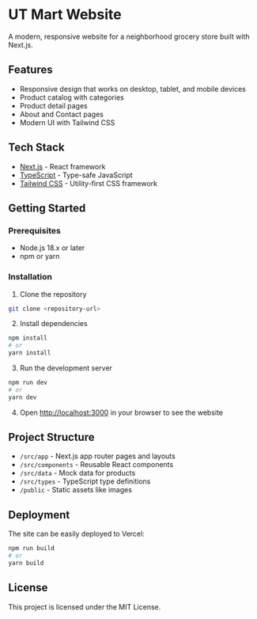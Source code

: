 # UT Mart Website

A modern, responsive website for a neighborhood grocery store built with Next.js.

## Features

- Responsive design that works on desktop, tablet, and mobile devices
- Product catalog with categories
- Product detail pages
- About and Contact pages
- Modern UI with Tailwind CSS

## Tech Stack

- [Next.js](https://nextjs.org/) - React framework
- [TypeScript](https://www.typescriptlang.org/) - Type-safe JavaScript
- [Tailwind CSS](https://tailwindcss.com/) - Utility-first CSS framework

## Getting Started

### Prerequisites

- Node.js 18.x or later
- npm or yarn

### Installation

1. Clone the repository
```bash
git clone <repository-url>
```

2. Install dependencies
```bash
npm install
# or
yarn install
```

3. Run the development server
```bash
npm run dev
# or
yarn dev
```

4. Open [http://localhost:3000](http://localhost:3000) in your browser to see the website

## Project Structure

- `/src/app` - Next.js app router pages and layouts
- `/src/components` - Reusable React components
- `/src/data` - Mock data for products
- `/src/types` - TypeScript type definitions
- `/public` - Static assets like images

## Deployment

The site can be easily deployed to Vercel:

```bash
npm run build
# or
yarn build
```

## License

This project is licensed under the MIT License.
